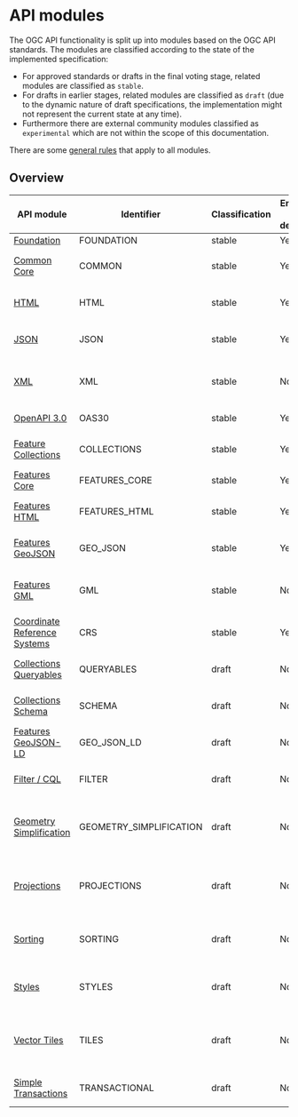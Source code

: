# API modules

The OGC API functionality is split up into modules based on the OGC API standards. The modules are classified according to the state of the implemented specification:

- For approved standards or drafts in the final voting stage, related modules are classified as `stable`. 
- For drafts in earlier stages, related modules are classified as `draft` (due to the dynamic nature of draft specifications, the implementation might not represent the current state at any time). 
- Furthermore there are external community modules classified as `experimental` which are not within the scope of this documentation.

There are some [general rules](general-rules.md) that apply to all modules.

<a name="api-module-overview"></a>

## Overview

|API module |Identifier |Classification |Enabled by default? |Description
| --- | --- | --- | --- | ---
|[Foundation](foundation.md) |FOUNDATION |stable |Yes |Base functionality
|[Common Core](common.md) |COMMON |stable |Yes |Resources *Landing Page*, *Conformance Declaration* and *API Definition*
|[HTML](html.md) |HTML |stable |Yes |Enables HTML encoding for resources without more specific encodings
|[JSON](json.md) |JSON |stable |Yes |Enables JSON encoding for resources without more specific encodings
|[XML](xml.md) |XML |stable |No |Enables XML encoding for resources without more specific encodings (if implemented)
|[OpenAPI 3.0](oas30.md) |OAS30 |stable |Yes |Enables API definitions according to OpenAPI 3.0
|[Feature Collections](collections.md) |COLLECTIONS |stable |Yes |Resources *Feature Collections* and *Feature Collection*
|[Features Core](features-core.md) |FEATURES_CORE |stable |Yes |Resources *Features* and *Feature*
|[Features HTML](features-html.md) |FEATURES_HTML |stable |Yes |Enables HTML encoding for resources *Features* and *Feature*
|[Features GeoJSON](geojson.md) |GEO_JSON |stable |Yes |Enables GeoJSON encoding for resources *Features* and *Feature*
|[Features GML](gml.md) |GML |stable |No |Enables GML encoding for resources *Features* and *Feature* (only for WFS provider)
|[Coordinate Reference Systems](crs.md) |CRS |stable |Yes |Enables support for coordinate reference systems other than CRS84
|[Collections Queryables](queryables.md) |QUERYABLES |draft |No |Subresource *Queryables* for resource *Feature Collection*
|[Collections Schema](schema.md) |SCHEMA |draft |No |Subresource *Schema* for resource *Feature Collection*
|[Features GeoJSON-LD](geojson-ld.md) |GEO_JSON_LD |draft |No |Enables JSON-LD extensions for GeoJSON encoding
|[Filter / CQL](filter.md) |FILTER |draft |No |Enables CQL filters for resources *Features* and *Vector Tiles*
|[Geometry Simplification](geometry-simplification.md) |GEOMETRY_SIMPLIFICATION |draft |No |Enables simplification of geometries according to Douglas-Peucker for resources *Features* and *Feature*
|[Projections](projections.md) |PROJECTIONS |draft |No |Enables limitation of returned feature properties for resources *Features*, *Feature* and *Vector Tiles*
|[Sorting](sorting.md) |SORTING |draft |No |Enables the option for sorting the returned features at the *Features* resource
|[Styles](styles.md) |STYLES |draft |No |Enables support for styles (*Mapbox Style* oder *SLD*) and related resources (symbols, sprites)
|[Vector Tiles](tiles.md) |TILES |draft |No |Enables support for vector tiles (*Mapbox Vector Tiles*) for the whole dataset and/or single collections
|[Simple Transactions](transactional.md) |TRANSACTIONAL |draft |No |Enables feature mutations using HTTP methods POST/PUT/DELETE/PATCH
